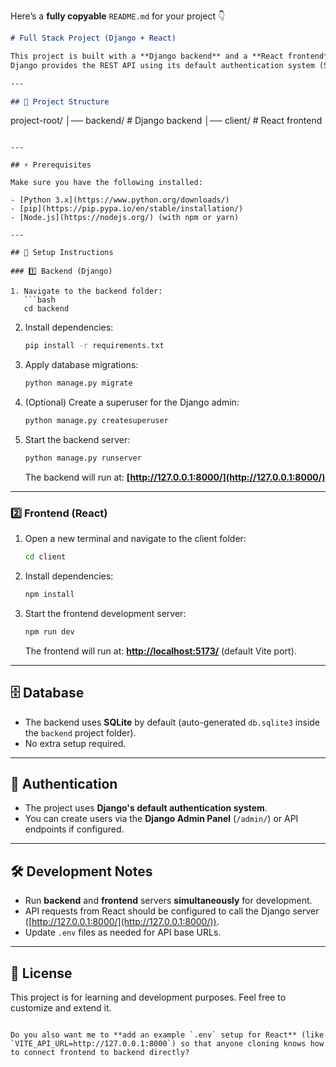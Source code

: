 Here’s a **fully copyable** `README.md` for your project 👇

```markdown
# Full Stack Project (Django + React)

This project is built with a **Django backend** and a **React frontend**.  
Django provides the REST API using its default authentication system (SQLite as the database), while React serves as the client-side application.

---

## 📂 Project Structure

```

project-root/
│── backend/   # Django backend
│── client/    # React frontend

````

---

## ⚡ Prerequisites

Make sure you have the following installed:

- [Python 3.x](https://www.python.org/downloads/)
- [pip](https://pip.pypa.io/en/stable/installation/)
- [Node.js](https://nodejs.org/) (with npm or yarn)

---

## 🚀 Setup Instructions

### 1️⃣ Backend (Django)

1. Navigate to the backend folder:
   ```bash
   cd backend
````

2. Install dependencies:

   ```bash
   pip install -r requirements.txt
   ```

3. Apply database migrations:

   ```bash
   python manage.py migrate
   ```

4. (Optional) Create a superuser for the Django admin:

   ```bash
   python manage.py createsuperuser
   ```

5. Start the backend server:

   ```bash
   python manage.py runserver
   ```

   The backend will run at: **[http://127.0.0.1:8000/](http://127.0.0.1:8000/)**

---

### 2️⃣ Frontend (React)

1. Open a new terminal and navigate to the client folder:

   ```bash
   cd client
   ```

2. Install dependencies:

   ```bash
   npm install
   ```

3. Start the frontend development server:

   ```bash
   npm run dev
   ```

   The frontend will run at: **[http://localhost:5173/](http://localhost:5173/)** (default Vite port).

---

## 🗄️ Database

* The backend uses **SQLite** by default (auto-generated `db.sqlite3` inside the `backend` project folder).
* No extra setup required.

---

## 🔑 Authentication

* The project uses **Django's default authentication system**.
* You can create users via the **Django Admin Panel** (`/admin/`) or API endpoints if configured.

---

## 🛠️ Development Notes

* Run **backend** and **frontend** servers **simultaneously** for development.
* API requests from React should be configured to call the Django server ([http://127.0.0.1:8000/](http://127.0.0.1:8000/)).
* Update `.env` files as needed for API base URLs.

---

## 📜 License

This project is for learning and development purposes.
Feel free to customize and extend it.

```

Do you also want me to **add an example `.env` setup for React** (like `VITE_API_URL=http://127.0.0.1:8000`) so that anyone cloning knows how to connect frontend to backend directly?
```
